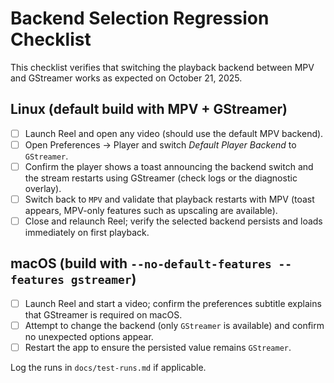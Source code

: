 # Backend Selection Regression Checklist

This checklist verifies that switching the playback backend between MPV and GStreamer works as expected on October 21, 2025.

## Linux (default build with MPV + GStreamer)
- [ ] Launch Reel and open any video (should use the default MPV backend).
- [ ] Open Preferences → Player and switch *Default Player Backend* to `GStreamer`.
- [ ] Confirm the player shows a toast announcing the backend switch and the stream restarts using GStreamer (check logs or the diagnostic overlay).
- [ ] Switch back to `MPV` and validate that playback restarts with MPV (toast appears, MPV-only features such as upscaling are available).
- [ ] Close and relaunch Reel; verify the selected backend persists and loads immediately on first playback.

## macOS (build with `--no-default-features --features gstreamer`)
- [ ] Launch Reel and start a video; confirm the preferences subtitle explains that GStreamer is required on macOS.
- [ ] Attempt to change the backend (only `GStreamer` is available) and confirm no unexpected options appear.
- [ ] Restart the app to ensure the persisted value remains `GStreamer`.

Log the runs in `docs/test-runs.md` if applicable.
